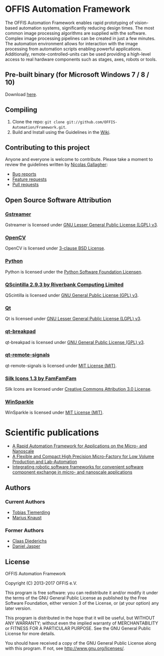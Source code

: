 # OFFIS Automation Framework
The OFFIS Automation Framework enables rapid prototyping of vision-based automation systems, significantly reducing design times. The most common image processing algorithms are supplied with the software. Complex image processing pipelines can be created in just a few minutes. The automation environment allows for interaction with the image processing from automation scripts enabling powerful applications. Additionally, remote-controlled-units can be used providing a high-level access to real hardware components such as stages, axes, robots or tools. 

## Pre-built binary (for Microsoft Windows 7 / 8 / 10)

Download [here](http://134.106.47.173:8080/userContent/Framework/latest/OFFIS-Automation-Framework-Setup-nightly-build.exe).

## Compiling

1. Clone the repo: `git clone git://github.com/OFFIS-Automation/Framework.git`.
2. Build and Install using the Guidelines in the [Wiki](https://github.com/OFFIS-Automation/Framework/wiki).

## Contributing to this project

Anyone and everyone is welcome to contribute. Please take a moment to
review the guidelines written by [Nicolas Gallagher](https://github.com/necolas/):

* [Bug reports](https://github.com/necolas/issue-guidelines/blob/master/CONTRIBUTING.md#bugs)
* [Feature requests](https://github.com/necolas/issue-guidelines/blob/master/CONTRIBUTING.md#features)
* [Pull requests](https://github.com/necolas/issue-guidelines/blob/master/CONTRIBUTING.md#pull-requests)

## Open Source Software Attribution

<h3><a href="">Gstreamer</a></h3>
Gstreamer is licensed under <a href="https://www.gnu.org/licenses/lgpl-3.0.en.html">GNU Lesser General Public License (LGPL) v3</a>.
 
<h3><a href="http://opencv.org/">OpenCV</a></h3>
OpenCV is licensed under <a href="http://opencv.org/license.html">3-clause BSD License</a>.

<h3><a href="https://python.org">Python</a></h3>
Python is licensed under the <a href="https://docs.python.org/3/license.html">Python Software Foundation Licensen</a>. 

<h3><a href="https://www.riverbankcomputing.com/software/qscintilla/intro">QScintilla 2.9.3 by Riverbank Computing Limited</a></h3>
QScintilla is licensed under <a href="https://www.gnu.org/licenses/gpl-3.0.en.html">GNU General Public License (GPL) v3</a>.

<h3><a href="https://www.qt.io/">Qt</a></h3>
Qt is licensed under <a href="https://www.gnu.org/licenses/lgpl-3.0.en.html">GNU Lesser General Public License (LGPL) v3</a>.

<h3><a href="https://github.com/wk8/qt-breakpad">qt-breakpad</a></h3>
qt-breakpad is licensed under <a href="https://www.gnu.org/licenses/gpl-3.0.en.html">GNU General Public License (GPL) v3</a>.

<h3><a href="https://github.com/OFFIS-Automation/qt-remote-signals">qt-remote-signals</a></h3>
qt-remote-signals is licensed under <a href="https://opensource.org/licenses/MIT">MIT License (MIT)</a>.

<h3><a href="http://www.famfamfam.com/lab/icons/silk/">Silk Icons 1.3 by FamFamFam</a></h3>
Silk Icons are licensed under <a href="https://creativecommons.org/licenses/by/3.0/">Creative Commons Attribution 3.0 License</a>.

<h3><a href="https://winsparkle.org/">WinSparkle</a></h3>
WinSparkle is licensed under <a href="https://opensource.org/licenses/MIT">MIT License (MIT)</a>.

# Scientific publications

* [A Rapid Automation Framework for Applications on the Micro- and Nanoscale](http://www.araa.asn.au/acra/acra2013/papers/pap110s1-file1.pdf)
* [A Flexible and Compact High Precision Micro-Factory for Low Volume Production and Lab-Automation](http://ieeexplore.ieee.org/xpl/articleDetails.jsp?tp=&arnumber=6840168)
* [Integrating robotic software frameworks for convenient software component exchange in micro- and nanoscale applications](http://ieeexplore.ieee.org/xpl/articleDetails.jsp?tp=&arnumber=6878207)

## Authors
### Current Authors
- [Tobias Tiemerding](https://github.com/honkmaster/)
- [Marius Knaust](https://github.com/mariusknaust/)

### Former Authors
- [Claas Diederichs](https://github.com/claasd/)
- [Daniel Jasper](mailto:djasper@google.com)

## License

OFFIS Automation Framework

Copyright (C) 2013-2017 OFFIS e.V.

This program is free software: you can redistribute it and/or modify
it under the terms of the GNU General Public License as published by
the Free Software Foundation, either version 3 of the License, or
(at your option) any later version.

This program is distributed in the hope that it will be useful,
but WITHOUT ANY WARRANTY; without even the implied warranty of
MERCHANTABILITY or FITNESS FOR A PARTICULAR PURPOSE.  See the
GNU General Public License for more details.

You should have received a copy of the GNU General Public License
along with this program.  If not, see <http://www.gnu.org/licenses/>.
